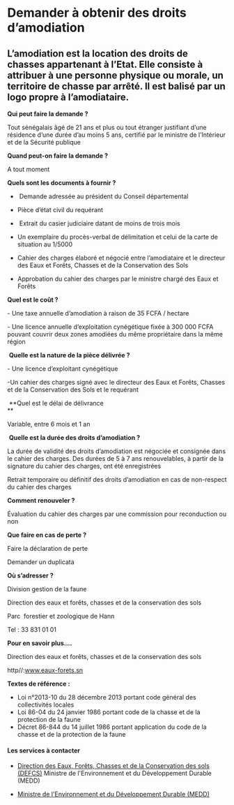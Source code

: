 # Demander à obtenir des droits d’amodiation

L’amodiation est la location des droits de chasses appartenant à l’Etat. Elle consiste à attribuer à une personne physique ou morale, un territoire de chasse par arrêté. Il est balisé par un logo propre à l’amodiataire.
---------------------------------------------------------------------------------------------------------------------------------------------------------------------------------------------------------------------------

**Qui peut faire la demande ?**

Tout sénégalais âgé de 21 ans et plus ou tout étranger justifiant d’une résidence d’une durée d’au moins 5 ans, certifié par le ministre de l’Intérieur et de la Sécurité publique

**Quand peut-on faire la demande ?**

A tout moment

**Quels sont les documents à fournir ?**

*    Demande adressée au président du Conseil départemental
*   Pièce d’état civil du requérant
*    Extrait du casier judiciaire datant de moins de trois mois
*   Un exemplaire du procès-verbal de délimitation et celui de la carte de situation au 1/5000  
    
*   Cahier des charges élaboré et négocié entre l’amodiataire et le directeur des Eaux et Forêts, Chasses et de la Conservation des Sols
*   Approbation du cahier des charges par le ministre chargé des Eaux et Forêts

**Quel est le coût ?**

\- Une taxe annuelle d’amodiation à raison de 35 FCFA / hectare

\- Une licence annuelle d’exploitation cynégétique fixée à 300 000 FCFA pouvant couvrir deux zones amodiées du même propriétaire dans la même région

 **Quelle est la nature de la pièce délivrée ?**

\- Une licence d’exploitant cynégétique

\-Un cahier des charges signé avec le directeur des Eaux et Forêts, Chasses et de la Conservation des Sols et le requérant

 **Quel est le délai de délivrance  
**

Variable, entre 6 mois et 1 an

 **Quelle est la durée des droits d’amodiation ?**

La durée de validité des droits d’amodiation est négociée et consignée dans le cahier des charges. Des durées de 5 à 7 ans renouvelables, à partir de la signature du cahier des charges, ont été enregistrées

Retrait temporaire ou définitif des droits d’amodiation en cas de non-respect du cahier des charges

**Comment renouveler ?**

Évaluation du cahier des charges par une commission pour reconduction ou non

**Que faire en cas de perte ?**

Faire la déclaration de perte

Demander un duplicata

**Où s’adresser ?**

Division gestion de la faune

Direction des eaux et forêts, chasses et de la conservation des sols

Parc  forestier et zoologique de Hann

Tel : 33 831 01 01

**Pour en savoir plus….**

Direction des eaux et forêts, chasses et de la conservation des sols

http//:www.eaux-forets.sn

**Textes de référence :**

*   Loi n°2013-10 du 28 décembre 2013 portant code général des collectivités locales
*   Loi 86-04 du 24 janvier 1986 portant code de la chasse et de la protection de la faune
*   Décret 86-844 du 14 juillet 1986 portant application du code de la chasse et de la protection de la faune

[](../../../services/.md)

#### Les services à contacter

*   [Direction des Eaux, Forêts, Chasses et de la Conservation des sols (DEFCS)](../../../services/direction-des-eaux-forets-chasses-et-de-la-conservation-des-sols-defcs.md) Ministre de l'Environnement et du Développement Durable (MEDD)  
    
*   [Ministre de l'Environnement et du Développement Durable (MEDD)](../../../services/ministre-de-lenvironnement-et-du-developpement-durable-medd.md)